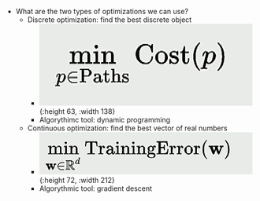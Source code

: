 - What are the two types of optimizations we can use?
	- Discrete optimization: find the best discrete object
		- ![image.png](../assets/image_1677399780663_0.png){:height 63, :width 138}
		- Algorythimc tool: dynamic programming
	- Continuous optimization: find the best vector of real numbers
		- ![image.png](../assets/image_1677399842845_0.png){:height 72, :width 212}
		- Algorythmic tool: gradient descent